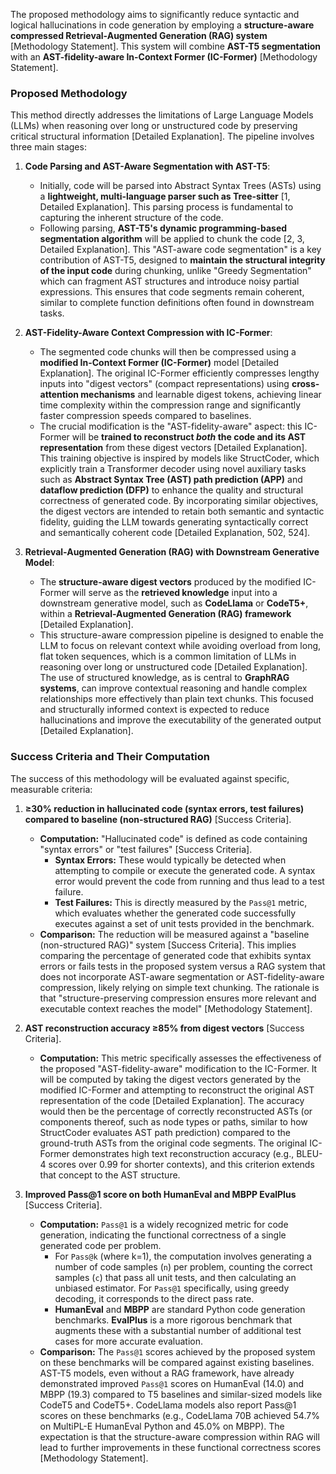 The proposed methodology aims to significantly reduce syntactic and logical hallucinations in code generation by employing a **structure-aware compressed Retrieval-Augmented Generation (RAG) system** [Methodology Statement]. This system will combine **AST-T5 segmentation** with an **AST-fidelity-aware In-Context Former (IC-Former)** [Methodology Statement].

### Proposed Methodology

This method directly addresses the limitations of Large Language Models (LLMs) when reasoning over long or unstructured code by preserving critical structural information [Detailed Explanation]. The pipeline involves three main stages:

1.  **Code Parsing and AST-Aware Segmentation with AST-T5**:
    *   Initially, code will be parsed into Abstract Syntax Trees (ASTs) using a **lightweight, multi-language parser such as Tree-sitter** [1, Detailed Explanation]. This parsing process is fundamental to capturing the inherent structure of the code.
    *   Following parsing, **AST-T5's dynamic programming-based segmentation algorithm** will be applied to chunk the code [2, 3, Detailed Explanation]. This "AST-aware code segmentation" is a key contribution of AST-T5, designed to **maintain the structural integrity of the input code** during chunking, unlike "Greedy Segmentation" which can fragment AST structures and introduce noisy partial expressions. This ensures that code segments remain coherent, similar to complete function definitions often found in downstream tasks.

2.  **AST-Fidelity-Aware Context Compression with IC-Former**:
    *   The segmented code chunks will then be compressed using a **modified In-Context Former (IC-Former)** model [Detailed Explanation]. The original IC-Former efficiently compresses lengthy inputs into "digest vectors" (compact representations) using **cross-attention mechanisms** and learnable digest tokens, achieving linear time complexity within the compression range and significantly faster compression speeds compared to baselines.
    *   The crucial modification is the "AST-fidelity-aware" aspect: this IC-Former will be **trained to reconstruct *both* the code and its AST representation** from these digest vectors [Detailed Explanation]. This training objective is inspired by models like StructCoder, which explicitly train a Transformer decoder using novel auxiliary tasks such as **Abstract Syntax Tree (AST) path prediction (APP)** and **dataflow prediction (DFP)** to enhance the quality and structural correctness of generated code. By incorporating similar objectives, the digest vectors are intended to retain both semantic and syntactic fidelity, guiding the LLM towards generating syntactically correct and semantically coherent code [Detailed Explanation, 502, 524].

3.  **Retrieval-Augmented Generation (RAG) with Downstream Generative Model**:
    *   The **structure-aware digest vectors** produced by the modified IC-Former will serve as the **retrieved knowledge** input into a downstream generative model, such as **CodeLlama** or **CodeT5+**, within a **Retrieval-Augmented Generation (RAG) framework** [Detailed Explanation].
    *   This structure-aware compression pipeline is designed to enable the LLM to focus on relevant context while avoiding overload from long, flat token sequences, which is a common limitation of LLMs in reasoning over long or unstructured code [Detailed Explanation]. The use of structured knowledge, as is central to **GraphRAG systems**, can improve contextual reasoning and handle complex relationships more effectively than plain text chunks. This focused and structurally informed context is expected to reduce hallucinations and improve the executability of the generated output [Detailed Explanation].

### Success Criteria and Their Computation

The success of this methodology will be evaluated against specific, measurable criteria:

1.  **≥30% reduction in hallucinated code (syntax errors, test failures) compared to baseline (non-structured RAG)** [Success Criteria].
    *   **Computation:** "Hallucinated code" is defined as code containing "syntax errors" or "test failures" [Success Criteria].
        *   **Syntax Errors:** These would typically be detected when attempting to compile or execute the generated code. A syntax error would prevent the code from running and thus lead to a test failure.
        *   **Test Failures:** This is directly measured by the `Pass@1` metric, which evaluates whether the generated code successfully executes against a set of unit tests provided in the benchmark.
    *   **Comparison:** The reduction will be measured against a "baseline (non-structured RAG)" system [Success Criteria]. This implies comparing the percentage of generated code that exhibits syntax errors or fails tests in the proposed system versus a RAG system that does not incorporate AST-aware segmentation or AST-fidelity-aware compression, likely relying on simple text chunking. The rationale is that "structure-preserving compression ensures more relevant and executable context reaches the model" [Methodology Statement].

2.  **AST reconstruction accuracy ≥85% from digest vectors** [Success Criteria].
    *   **Computation:** This metric specifically assesses the effectiveness of the proposed "AST-fidelity-aware" modification to the IC-Former. It will be computed by taking the digest vectors generated by the modified IC-Former and attempting to reconstruct the original AST representation of the code [Detailed Explanation]. The accuracy would then be the percentage of correctly reconstructed ASTs (or components thereof, such as node types or paths, similar to how StructCoder evaluates AST path prediction) compared to the ground-truth ASTs from the original code segments. The original IC-Former demonstrates high text reconstruction accuracy (e.g., BLEU-4 scores over 0.99 for shorter contexts), and this criterion extends that concept to the AST structure.

3.  **Improved Pass@1 score on both HumanEval and MBPP EvalPlus** [Success Criteria].
    *   **Computation:** `Pass@1` is a widely recognized metric for code generation, indicating the functional correctness of a single generated code per problem.
        *   For `Pass@k` (where k=1), the computation involves generating a number of code samples (`n`) per problem, counting the correct samples (`c`) that pass all unit tests, and then calculating an unbiased estimator. For `Pass@1` specifically, using greedy decoding, it corresponds to the direct pass rate.
        *   **HumanEval** and **MBPP** are standard Python code generation benchmarks. **EvalPlus** is a more rigorous benchmark that augments these with a substantial number of additional test cases for more accurate evaluation.
    *   **Comparison:** The `Pass@1` scores achieved by the proposed system on these benchmarks will be compared against existing baselines. AST-T5 models, even without a RAG framework, have already demonstrated improved `Pass@1` scores on HumanEval (14.0) and MBPP (19.3) compared to T5 baselines and similar-sized models like CodeT5 and CodeT5+. CodeLlama models also report Pass@1 scores on these benchmarks (e.g., CodeLlama 70B achieved 54.7% on MultiPL-E HumanEval Python and 45.0% on MBPP). The expectation is that the structure-aware compression within RAG will lead to further improvements in these functional correctness scores [Methodology Statement].